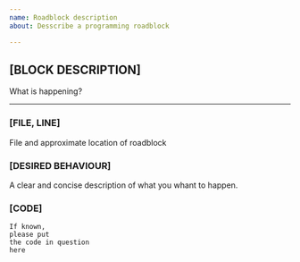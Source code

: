 ```yaml
---
name: Roadblock description
about: Desscribe a programming roadblock

---
```


## [BLOCK DESCRIPTION]
What is happening?
***
### [FILE, LINE]
File and approximate location of roadblock

### [DESIRED BEHAVIOUR]
A clear and concise description of what you whant to happen.

### [CODE]
    If known,
    please put 
    the code in question
    here
